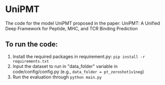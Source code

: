 # UniPMT
The code for the model UniPMT proposed in the paper: UniPMT: A Unified Deep Framework for Peptide, MHC, and TCR Binding Prediction

## To run the code:
1. Install the required packages in requirement.py: `pip install -r requirements.txt`
2. Input the dataset to run in "data_folder" variable in code/config/config.py (e.g., `data_folder = pt_zeroshot1v1neg`)
3. Run the evaluation through `python main.py`
